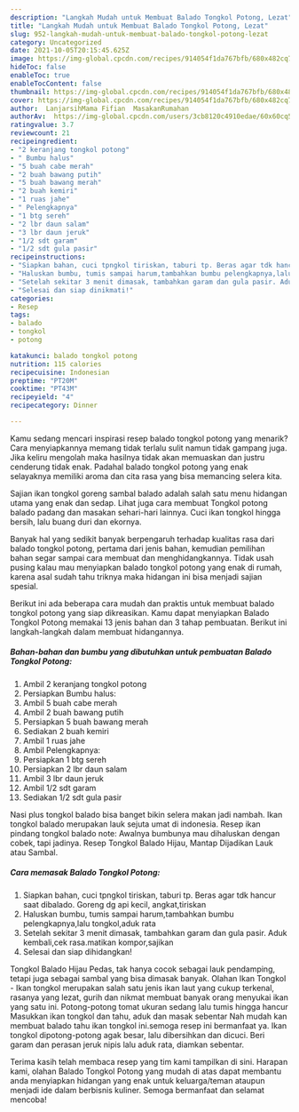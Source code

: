 ```yaml
---
description: "Langkah Mudah untuk Membuat Balado Tongkol Potong, Lezat"
title: "Langkah Mudah untuk Membuat Balado Tongkol Potong, Lezat"
slug: 952-langkah-mudah-untuk-membuat-balado-tongkol-potong-lezat
category: Uncategorized
date: 2021-10-05T20:15:45.625Z
image: https://img-global.cpcdn.com/recipes/914054f1da767bfb/680x482cq70/balado-tongkol-potong-foto-resep-utama.jpg
hideToc: false
enableToc: true
enableTocContent: false
thumbnail: https://img-global.cpcdn.com/recipes/914054f1da767bfb/680x482cq70/balado-tongkol-potong-foto-resep-utama.jpg
cover: https://img-global.cpcdn.com/recipes/914054f1da767bfb/680x482cq70/balado-tongkol-potong-foto-resep-utama.jpg
author:  LanjarsihMama Fifian  MasakanRumahan
authorAv:  https://img-global.cpcdn.com/users/3cb8120c4910edae/60x60cq50/avatar.jpg
ratingvalue: 3.7
reviewcount: 21
recipeingredient:
- "2 keranjang tongkol potong"
- " Bumbu halus"
- "5 buah cabe merah"
- "2 buah bawang putih"
- "5 buah bawang merah"
- "2 buah kemiri"
- "1 ruas jahe"
- " Pelengkapnya"
- "1 btg sereh"
- "2 lbr daun salam"
- "3 lbr daun jeruk"
- "1/2 sdt garam"
- "1/2 sdt gula pasir"
recipeinstructions:
- "Siapkan bahan, cuci tpngkol tiriskan, taburi tp. Beras agar tdk hancur saat dibalado. Goreng dg api kecil, angkat,tiriskan"
- "Haluskan bumbu, tumis sampai harum,tambahkan bumbu pelengkapnya,lalu tongkol,aduk rata"
- "Setelah sekitar 3 menit dimasak, tambahkan garam dan gula pasir. Aduk kembali,cek rasa.matikan kompor,sajikan"
- "Selesai dan siap dinikmati!"
categories:
- Resep
tags:
- balado
- tongkol
- potong

katakunci: balado tongkol potong 
nutrition: 115 calories
recipecuisine: Indonesian
preptime: "PT20M"
cooktime: "PT43M"
recipeyield: "4"
recipecategory: Dinner

---
```



Kamu sedang mencari inspirasi resep balado tongkol potong yang menarik? Cara menyiapkannya memang tidak terlalu sulit namun tidak gampang juga. Jika keliru mengolah maka hasilnya tidak akan memuaskan dan justru cenderung tidak enak. Padahal balado tongkol potong yang enak selayaknya memiliki aroma dan cita rasa yang bisa memancing selera kita.


Sajian ikan tongkol goreng sambal balado adalah salah satu menu hidangan utama yang enak dan sedap. Lihat juga cara membuat Tongkol potong balado padang dan masakan sehari-hari lainnya. Cuci ikan tongkol hingga bersih, lalu buang duri dan ekornya.

Banyak hal yang sedikit banyak berpengaruh terhadap kualitas rasa dari balado tongkol potong, pertama dari jenis bahan, kemudian pemilihan bahan segar sampai cara membuat dan menghidangkannya. Tidak usah pusing kalau mau menyiapkan balado tongkol potong yang enak di rumah, karena asal sudah tahu triknya maka hidangan ini bisa menjadi sajian spesial.


Berikut ini ada beberapa cara mudah dan praktis untuk membuat balado tongkol potong yang siap dikreasikan. Kamu dapat menyiapkan Balado Tongkol Potong memakai 13 jenis bahan dan 3 tahap pembuatan. Berikut ini langkah-langkah dalam membuat hidangannya.

<!--inarticleads1-->

##### Bahan-bahan dan bumbu yang dibutuhkan untuk pembuatan Balado Tongkol Potong:

1. Ambil 2 keranjang tongkol potong
1. Persiapkan  Bumbu halus:
1. Ambil 5 buah cabe merah
1. Ambil 2 buah bawang putih
1. Persiapkan 5 buah bawang merah
1. Sediakan 2 buah kemiri
1. Ambil 1 ruas jahe
1. Ambil  Pelengkapnya:
1. Persiapkan 1 btg sereh
1. Persiapkan 2 lbr daun salam
1. Ambil 3 lbr daun jeruk
1. Ambil 1/2 sdt garam
1. Sediakan 1/2 sdt gula pasir


Nasi plus tongkol balado bisa banget bikin selera makan jadi nambah. Ikan tongkol balado merupakan lauk sejuta umat di indonesia. Resep ikan pindang tongkol balado note: Awalnya bumbunya mau dihaluskan dengan cobek, tapi jadinya. Resep Tongkol Balado Hijau, Mantap Dijadikan Lauk atau Sambal. 

<!--inarticleads2-->

##### Cara memasak Balado Tongkol Potong:

1. Siapkan bahan, cuci tpngkol tiriskan, taburi tp. Beras agar tdk hancur saat dibalado. Goreng dg api kecil, angkat,tiriskan
1. Haluskan bumbu, tumis sampai harum,tambahkan bumbu pelengkapnya,lalu tongkol,aduk rata
1. Setelah sekitar 3 menit dimasak, tambahkan garam dan gula pasir. Aduk kembali,cek rasa.matikan kompor,sajikan
1. Selesai dan siap dihidangkan!

Tongkol Balado Hijau Pedas, tak hanya cocok sebagai lauk pendamping, tetapi juga sebagai sambal yang bisa dimasak banyak. Olahan Ikan Tongkol - Ikan tongkol merupakan salah satu jenis ikan laut yang cukup terkenal, rasanya yang lezat, gurih dan nikmat membuat banyak orang menyukai ikan yang satu ini. Potong-potong tomat ukuran sedang lalu tumis hingga hancur Masukkan ikan tongkol dan tahu, aduk dan masak sebentar Nah mudah kan membuat balado tahu ikan tongkol ini.semoga resep ini bermanfaat ya. Ikan tongkol dipotong-potong agak besar, lalu dibersihkan dan dicuci. Beri garam dan perasan jeruk nipis lalu aduk rata, diamkan sebentar. 

Terima kasih telah membaca resep yang tim kami tampilkan di sini. Harapan kami, olahan Balado Tongkol Potong yang mudah di atas dapat membantu anda menyiapkan hidangan yang enak untuk keluarga/teman ataupun menjadi ide dalam berbisnis kuliner. Semoga bermanfaat dan selamat mencoba!
